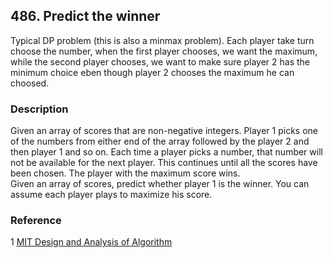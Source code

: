 ## 486. Predict the winner
Typical DP problem (this is also a minmax problem). Each player take turn choose the number, when the first player chooses, we want the maximum, while the second player chooses, we want to make sure player 2 has the minimum choice eben though player 2 chooses the maximum he can choosed.

### Description
Given an array of scores that are non-negative integers. Player 1 picks one of the numbers from either end of the array followed by the player 2 and then player 1 and so on. Each time a player picks a number, that number will not be available for the next player. This continues until all the scores have been chosen. The player with the maximum score wins.
<br />
Given an array of scores, predict whether player 1 is the winner. You can assume each player plays to maximize his score.

### Reference
1 [MIT Design and Analysis of Algorithm](https://ocw.mit.edu/courses/electrical-engineering-and-computer-science/6-046j-design-and-analysis-of-algorithms-spring-2015/index.html)
